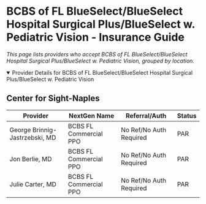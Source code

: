 # BCBS of FL BlueSelect/BlueSelect Hospital Surgical Plus/BlueSelect w. Pediatric Vision - Insurance Guide

*This page lists providers who accept BCBS of FL BlueSelect/BlueSelect Hospital Surgical Plus/BlueSelect w. Pediatric Vision, grouped by location.*

<details open><summary>Provider Details for BCBS of FL BlueSelect/BlueSelect Hospital Surgical Plus/BlueSelect w. Pediatric Vision</summary>

## Center for Sight-Naples

| Provider | NextGen Name | Referral/Auth | Status |
|----------|-------------|--------------|--------|
| George Brinnig-Jastrzebski, MD | BCBS FL Commercial PPO | No Ref/No Auth Required | PAR |
| Jon Berlie, MD | BCBS FL Commercial PPO | No Ref/No Auth Required | PAR |
| Julie Carter, MD | BCBS FL Commercial PPO | No Ref/No Auth Required | PAR |

</details>

